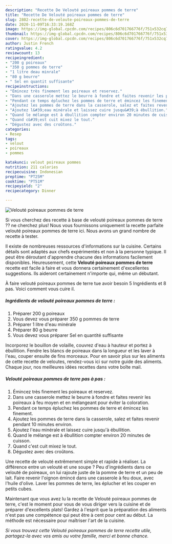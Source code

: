 ```yaml
---
description: "Recette De Velouté poireaux pommes de terre"
title: "Recette De Velouté poireaux pommes de terre"
slug: 2802-recette-de-veloute-poireaux-pommes-de-terre
date: 2020-11-09T16:33:19.168Z
image: https://img-global.cpcdn.com/recipes/806c6d701766776f/751x532cq70/veloute-poireaux-pommes-de-terre-photo-principale-de-la-recette.jpg
thumbnail: https://img-global.cpcdn.com/recipes/806c6d701766776f/751x532cq70/veloute-poireaux-pommes-de-terre-photo-principale-de-la-recette.jpg
cover: https://img-global.cpcdn.com/recipes/806c6d701766776f/751x532cq70/veloute-poireaux-pommes-de-terre-photo-principale-de-la-recette.jpg
author: Justin French
ratingvalue: 4.2
reviewcount: 13
recipeingredient:
- "200 g poireaux"
- "350 g pommes de terre"
- "1 litre deau minrale"
- "80 g beurre"
- " Sel en quantit suffisante"
recipeinstructions:
- "Émincez très finement les poireaux et reservez."
- "Dans une casserole mettez le beurre à fondre et faites revenir les poireaux à feu moyen et en mélangeant pour éviter la coloration."
- "Pendant ce temps épluchez les pommes de terre et émincez les finement."
- "Ajoutez les pommes de terre dans la casserole, salez et faites revenir pendant 10 minutes environ."
- "Ajoutez l&#39;eau minérale et laissez cuire jusqu&#39;à ébullition."
- "Quand le mélange est à ébullition compter environ 20 minutes de cuisson."
- "Quand c&#39;est cuit mixez le tout."
- "Dégustez avec des croûtons."
categories:
- Resep
tags:
- velout
- poireaux
- pommes

katakunci: velout poireaux pommes 
nutrition: 211 calories
recipecuisine: Indonesian
preptime: "PT25M"
cooktime: "PT51M"
recipeyield: "2"
recipecategory: Dinner

---
```



![Velouté poireaux pommes de terre](https://img-global.cpcdn.com/recipes/806c6d701766776f/751x532cq70/veloute-poireaux-pommes-de-terre-photo-principale-de-la-recette.jpg)

Si vous cherchez des recette à base de velouté poireaux pommes de terre ?? ne cherchez plus! Nous vous fournissons uniquement la recette parfaite velouté poireaux pommes de terre ici. Nous avons un grand nombre de recette à tester.

Il existe de nombreuses ressources d'informations sur la cuisine. Certains détails sont adaptés aux chefs expérimentés et non à la personne typique. Il peut être déroutant d'apprendre chacune des informations facilement disponibles. Heureusement, cette <strong> Velouté poireaux pommes de terre </strong> recette est facile à faire et vous donnera certainement d'excellentes suggestions. Ils aideront certainement n'importe qui, même un débutant.

<!--inarticleads1-->

À faire velouté poireaux pommes de terre tue avoir besoin 5 Ingrédients et 8 pas. Voici comment vous cuire il.

##### Ingrédients de velouté poireaux pommes de terre :

1. Préparer 200 g poireaux
1. Vous devez vous préparer 350 g pommes de terre
1. Préparer 1 litre d&#39;eau minérale
1. Préparer 80 g beurre
1. Vous devez vous préparer  Sel en quantité suffisante


Incorporez le bouillon de volaille, couvrez d&#39;eau à hauteur et portez à ébullition. Fendre les blancs de poireaux dans la longueur et les laver à l&#39;eau, couper ensuite de fins morceaux. Pour en savoir plus sur les aliments de cette recette de veloutes, rendez-vous ici sur notre guide des aliments. Chaque jour, nos meilleures idées recettes dans votre boîte mail. 

<!--inarticleads2-->

##### Velouté poireaux pommes de terre pas à pas :

1. Émincez très finement les poireaux et reservez.
1. Dans une casserole mettez le beurre à fondre et faites revenir les poireaux à feu moyen et en mélangeant pour éviter la coloration.
1. Pendant ce temps épluchez les pommes de terre et émincez les finement.
1. Ajoutez les pommes de terre dans la casserole, salez et faites revenir pendant 10 minutes environ.
1. Ajoutez l&#39;eau minérale et laissez cuire jusqu&#39;à ébullition.
1. Quand le mélange est à ébullition compter environ 20 minutes de cuisson.
1. Quand c&#39;est cuit mixez le tout.
1. Dégustez avec des croûtons.


Une recette de velouté extrêmement simple et rapide à réaliser. La différence entre un velouté et une soupe ? Peu d&#39;ingrédients dans ce velouté de poireaux, on lui rajoute juste de la pomme de terre et un peu de lait. Faire revenir l&#39;oignon émincé dans une casserole à feu doux, avec l&#39;huile d&#39;olive. Laver les pommes de terre, les éplucher et les couper en petits cubes. 

<!--inarticleads1-->

<p>
Maintenant que vous avez lu la recette de Velouté poireaux pommes de terre, c'est le moment pour vous de vous diriger vers la cuisine et de préparer d'excellents plats! Gardez à l'esprit que la préparation des aliments n'est pas une compétence qui peut être à cent pour cent au début. La méthode est nécessaire pour maîtriser l'art de la cuisine.
</p>

<p>
<i>Si vous trouvez cette Velouté poireaux pommes de terre recette utile, partagez-la avec vos amis ou votre famille, merci et bonne chance.</i>
</p>
